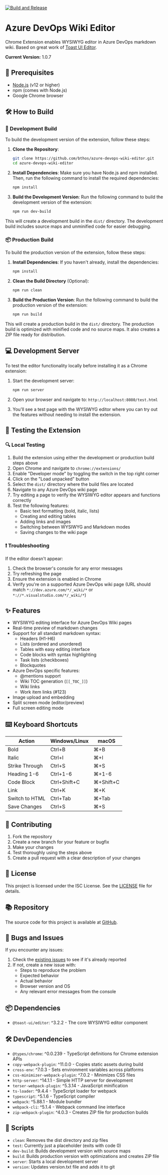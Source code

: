 [![Build and Release](https://github.com/bthos/azure-devops-wiki-editor/actions/workflows/main.yml/badge.svg)](https://github.com/bthos/azure-devops-wiki-editor/actions/workflows/main.yml)

# Azure DevOps Wiki Editor

Chrome Extension enables WYSIWYG editor in Azure DevOps markdown wiki. Based on great work of [Toast UI Editor](https://github.com/nhn/tui.editor).

**Current Version:** 1.0.7

## 🚀 Prerequisites

- [Node.js](https://nodejs.org/) (v12 or higher)
- npm (comes with Node.js)
- Google Chrome browser

## 🛠️ How to Build

### 🔧 Development Build

To build the development version of the extension, follow these steps:

1. **Clone the Repository**:
   ```sh
   git clone https://github.com/bthos/azure-devops-wiki-editor.git
   cd azure-devops-wiki-editor
   ```

2. **Install Dependencies**:
   Make sure you have Node.js and npm installed. Then, run the following command to install the required dependencies:
   ```sh
   npm install
   ```

3. **Build the Development Version**:
   Run the following command to build the development version of the extension:
   ```sh
   npm run dev-build
   ```

This will create a development build in the `dist/` directory. The development build includes source maps and unminified code for easier debugging.

### 📦 Production Build

To build the production version of the extension, follow these steps:

1. **Install Dependencies**: 
   If you haven't already, install the dependencies:
   ```sh
   npm install
   ```

2. **Clean the Build Directory** (Optional):
   ```sh
   npm run clean
   ```

3. **Build the Production Version**: 
   Run the following command to build the production version of the extension:
   ```sh
   npm run build
   ```

This will create a production build in the `dist/` directory. The production build is optimized with minified code and no source maps. It also creates a ZIP file ready for distribution.

## 💻 Development Server

To test the editor functionality locally before installing it as a Chrome extension:

1. Start the development server:
   ```sh
   npm run server
   ```

2. Open your browser and navigate to:
   `http://localhost:8080/test.html`

3. You'll see a test page with the WYSIWYG editor where you can try out the features without needing to install the extension.

## 🧪 Testing the Extension

### 🔍 Local Testing

1. Build the extension using either the development or production build steps above
2. Open Chrome and navigate to `chrome://extensions/`
3. Enable "Developer mode" by toggling the switch in the top right corner
4. Click on the "Load unpacked" button
5. Select the `dist/` directory where the build files are located
6. Navigate to any Azure DevOps wiki page
7. Try editing a page to verify the WYSIWYG editor appears and functions correctly
8. Test the following features:
   - Basic text formatting (bold, italic, lists)
   - Creating and editing tables
   - Adding links and images
   - Switching between WYSIWYG and Markdown modes
   - Saving changes to the wiki page

### ❗ Troubleshooting

If the editor doesn't appear:
1. Check the browser's console for any error messages
2. Try refreshing the page
3. Ensure the extension is enabled in Chrome
4. Verify you're on a supported Azure DevOps wiki page (URL should match `*://dev.azure.com/*/_wiki/*` or `*://*.visualstudio.com/*/_wiki/*`)

## ✨ Features

- WYSIWYG editing interface for Azure DevOps Wiki pages
- Real-time preview of markdown changes
- Support for all standard markdown syntax:
  - Headers (H1-H6)
  - Lists (ordered and unordered)
  - Tables with easy editing interface
  - Code blocks with syntax highlighting
  - Task lists (checkboxes)
  - Blockquotes
- Azure DevOps specific features:
  - @mentions support
  - Wiki TOC generation (`[[_TOC_]]`)
  - Wiki links
  - Work item links (#123)
- Image upload and embedding
- Split screen mode (editor/preview)
- Full screen editing mode

## ⌨️ Keyboard Shortcuts

| Action | Windows/Linux | macOS |
|--------|--------------|-------|
| Bold | Ctrl+B | ⌘+B |
| Italic | Ctrl+I | ⌘+I |
| Strike Through | Ctrl+S | ⌘+S |
| Heading 1-6 | Ctrl+1-6 | ⌘+1-6 |
| Code Block | Ctrl+Shift+C | ⌘+Shift+C |
| Link | Ctrl+K | ⌘+K |
| Switch to HTML | Ctrl+Tab | ⌘+Tab |
| Save Changes | Ctrl+S | ⌘+S |

## 👥 Contributing

1. Fork the repository
2. Create a new branch for your feature or bugfix
3. Make your changes
4. Test thoroughly using the steps above
5. Create a pull request with a clear description of your changes

## 📄 License

This project is licensed under the ISC License. See the [LICENSE](LICENSE) file for details.

## 📚 Repository

The source code for this project is available at [GitHub](https://github.com/bthos/azure-devops-wiki-editor).

## 🐛 Bugs and Issues

If you encounter any issues:
1. Check the [existing issues](https://github.com/bthos/azure-devops-wiki-editor/issues) to see if it's already reported
2. If not, create a new issue with:
   - Steps to reproduce the problem
   - Expected behavior
   - Actual behavior
   - Browser version and OS
   - Any relevant error messages from the console

## 📦 Dependencies

- `@toast-ui/editor`: ^3.2.2 - The core WYSIWYG editor component

## 🛠️ DevDependencies

- `@types/chrome`: ^0.0.239 - TypeScript definitions for Chrome extension APIs
- `copy-webpack-plugin`: ^11.0.0 - Copies static assets during build
- `cross-env`: ^7.0.3 - Sets environment variables across platforms
- `css-minimizer-webpack-plugin`: ^7.0.2 - Minimizes CSS files
- `http-server`: ^14.1.1 - Simple HTTP server for development
- `terser-webpack-plugin`: ^5.3.14 - JavaScript minification
- `ts-loader`: ^9.4.4 - TypeScript loader for webpack
- `typescript`: ^5.1.6 - TypeScript compiler
- `webpack`: ^5.88.1 - Module bundler
- `webpack-cli`: ^5.1.4 - Webpack command line interface
- `zip-webpack-plugin`: ^4.0.3 - Creates ZIP file for production builds

## 📜 Scripts

- `clean`: Removes the dist directory and zip files
- `test`: Currently just a placeholder (exits with code 0)
- `dev-build`: Builds development version with source maps
- `build`: Builds production version with optimizations and creates ZIP file
- `server`: Starts a local development server
- `version`: Updates version.txt file and adds it to git

